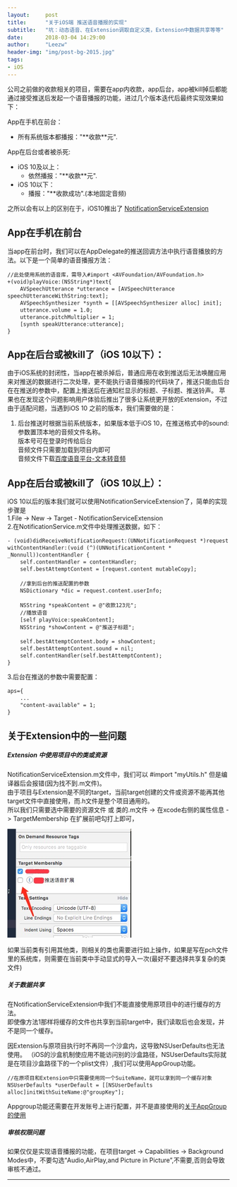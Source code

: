 ```yaml
---
layout:     post
title:      "关于iOS端 推送语音播报的实现"
subtitle:   "坑：动态语音、在Extension调取自定义类，Extension中数据共享等等"
date:       2018-03-04 14:29:00
author:     "Leezw"
header-img: "img/post-bg-2015.jpg"
tags:
- iOS
---
```



公司之前做的收款相关的项目，需要在app内收款，app后台，app被kill掉后都能通过接受推送后发起一个语音播报的功能，进过几个版本迭代后最终实现效果如下：

App在手机在前台：
* 所有系统版本都播报："\*\*收款\*\*元".

App在后台或者被杀死:
* iOS 10及以上：
	* 依然播报："\*\*收款\*\*元".
* iOS 10以下：
	* 播报："\*\*收款成功".(本地固定音频)

之所以会有以上的区别在于，iOS10推出了 [NotificationServiceExtension](https://developer.apple.com/documentation/usernotifications/unnotificationserviceextension?language=objc)

## App在手机在前台

当app在前台时，我们可以在AppDelegate的推送回调方法中执行语音播放的方法。以下是一个简单的语音播报方法：

	//此处使用系统的语音库，需导入#import <AVFoundation/AVFoundation.h>
	+(void)playVoice:(NSString*)text{
	    AVSpeechUtterance *utterance = [AVSpeechUtterance speechUtteranceWithString:text];
	    AVSpeechSynthesizer *synth = [[AVSpeechSynthesizer alloc] init];
	    utterance.volume = 1.0;
	    utterance.pitchMultiplier = 1;
	    [synth speakUtterance:utterance];
	}

## App在后台或被kill了（iOS 10以下）：

由于iOS系统的封闭性，当app在被杀掉后，普通应用在收到推送后无法唤醒应用来对推送的数据进行二次处理，更不能执行语音播报的代码块了，推送只能由后台在在推送的参数中，配置上推送后在通知栏显示的标题、子标题、推送铃声。
苹果也在发现这个问题影响用户体验后推出了很多让系统更开放的Extension，不过由于适配问题，当遇到iOS 10 之前的版本，我们需要做的是：

1. 后台推送时根据当前系统版本，如果版本低于iOS 10，在推送格式中的sound:参数置顶本地的音频文件名称。  
版本号可在登录时传给后台  
音频文件只需要加载到项目内即可  
音频文件下载[百度语音平台-文本转音频](http://developer.baidu.com/vcast)


## App在后台或被kill了（iOS 10以上）：

iOS 10以后的版本我们就可以使用NotificationServiceExtension了，简单的实现步骤是  
1.File -> New -> Target - NotificationServiceExtension  
2.在NotificationService.m文件中处理推送数据，如下：

	- (void)didReceiveNotificationRequest:(UNNotificationRequest *)request withContentHandler:(void (^)(UNNotificationContent * _Nonnull))contentHandler {
    	self.contentHandler = contentHandler;
    	self.bestAttemptContent = [request.content mutableCopy];

    	//拿到后台的推送配置的参数
    	NSDictionary *dic = request.content.userInfo;

    	NSString *speakContent = @"收款123元";
    	//播放语音
    	[self playVoice:speakContent];
    	NSString *showContent = @"推送子标题";

    	self.bestAttemptContent.body = showContent;
    	self.bestAttemptContent.sound = nil;
    	self.contentHandler(self.bestAttemptContent);
	}

3.后台在推送的参数中需要配置：

	aps={
		...
		"content-available" = 1;
	}
	


## 关于Extension中的一些问题

##### **Extension 中使用项目中的类或资源**   
NotificationServiceExtension.m文件中，我们可以 #import "myUtils.h"  但是编译器后会报错(因为找不到.m文件)。  
由于项目与Extension是不同的target，当前target创建的文件或资源不能再其他target文件中直接使用，而.h文件是整个项目通用的。  
所以我们只需要选中需要的资源文件 或 类的.m文件 -> 在xcode右侧的属性信息 -> TargetMembership  在扩展前吧勾打上即可，

![](/img/articles/notification/img1.png)

如果当前类有引用其他类，则相关的类也需要进行如上操作，如果是写在pch文件里的系统库，则需要在当前类中手动显式的导入一次(最好不要选择共享复杂的类文件)


#####  **关于数据共享**   
在NotificationServiceExtension中我们不能直接使用原项目中的进行缓存的方法。  
即使像方法1那样将缓存的文件也共享到当前target中，我们读取后也会发现，并不是同一个缓存。 

因Extension与原项目执行时不再同一个沙盒内，这导致NSUserDefaults也无法使用。 
（iOS的沙盒机制使应用不能访问别的沙盒路径，NSUserDefaults实际就是在项目沙盒路径下的一个plist文件）,我们可以使用AppGroup功能。

	//在原项目和Extension中只需要使用同一个SuiteName，就可以拿到同一个缓存对象
	NSUserDefaults *userDefault = [[NSUserDefaults alloc]initWithSuiteName:@"groupKey"];

Appgroup功能还需要在开发账号上进行配置，并不是直接使用的[关于AppGroup的使用](http://blog.csdn.net/shengpeng3344/article/details/52190997)

#####  **审核权限问题**
如果仅仅是实现语音播报的功能，在项目target -> Capabilities -> Background Modes中，不要勾选“Audio,AirPlay,and Picture in Picture”,不需要,否则会导致审核不通过。

---


